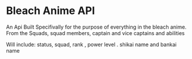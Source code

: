 # Bleach Anime API
 
An Api Built Specifivally for the purpose of everything in the bleach anime. From the Squads, squad members, captain and vice captains and abilities


Will include: status, squad, rank , power level . shikai name and bankai name


